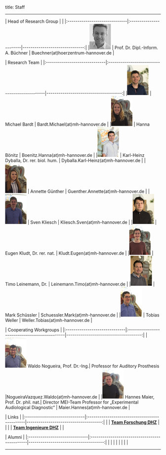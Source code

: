 title: Staff

- - - 

| Head of Research Group                                   |                                      |
|:------------------------------|:-----------------------|-------------------------------:|
|![Portrait](staff/buechnerklein.jpg)         | Prof. Dr. Dipl.-Inform. A. Büchner | Buechner(at)hoerzentrum-hannover.de   |

 

| Research Team                                                                                                      |
|:------------------------------|:----------------------------------------------|--------------------------------------:|
|![Portrait](staff/Bardt.jpg)    | Michael Bardt                     | Bardt.Michael(at)mh-hannover.de        |
|![Portrait](staff/Boenitz.jpg)	| Hanna Bönitz                       | Boenitz.Hanna(at)mh-hannover.de	  |
|![Portrait](staff/Dyballa.jpg)	| Karl-Heinz Dyballa, Dr. rer. biol. hum. 					 | Dyballa.Karl-Heinz(at)mh-hannover.de	  |
|![Portrait](staff/Guenther.jpg)	| Annette Günther                   | Guenther.Annette(at)mh-hannover.de	  |
|![Portrait](staff/Kliesch.jpg)	| Sven Kliesch                       | Kliesch.Sven(at)mh-hannover.de	  |
|![Portrait](staff/Kludt.jpg)	| Eugen Kludt, Dr. rer. nat. 	    				 | Kludt.Eugen(at)mh-hannover.de	  |
|![Portrait](staff/Leinemann.jpg)	| Timo Leinemann, Dr. 			       		 | Leinemann.Timo(at)mh-hannover.de	  |
|![Portrait](staff/Schuessler.jpg)	| Mark Schüssler 				           	 | Schuessler.Mark(at)mh-hannover.de	  |
|![Portrait](staff/Weller.jpg)	| Tobias Weller 					                 | Weller.Tobias(at)mh-hannover.de	  |



| Cooperating Workgroups                                                                                                      |
|:------------------------------|:----------------------------------------------|--------------------------------------:|
|![Portrait](staff/Nogueira.jpg)     Waldo Nogueira, Prof. Dr.-Ing.| Professor for Auditory Prosthesis   |NogueiraVazquez.Waldo(at)mh-hannover.de        |
|![Portrait](staff/Maier.jpg)	 Hannes Maier, Prof. Dr. phil. nat.| Director MEI-Team
Professor for „Experimental Audiological Diagnostic“ 	 |  Maier.Hannes(at)mh-hannover.de 	  |



| Links                                                                                                      |
|:------------------------------|:----------------------------------------------|--------------------------------------:|
| | **[Team Forschung DHZ](https://www.hoerzentrum-hannover.de/wir-ueber-uns/team/forschung/)**    |      |
|	| **[Team Ingenieure DHZ](https://www.hoerzentrum-hannover.de/wir-ueber-uns/team/ingenieure/)** 	|  	   |



| Alumni                                                                                                     |
|:------------------------------|:----------------------------------------------|--------------------------------------:|
| |   |      |
|	|  	|  	   |

---------------------------

